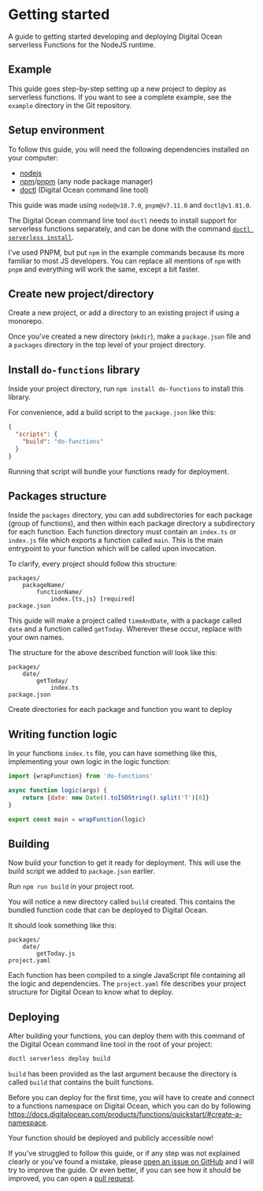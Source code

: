 # Getting started

A guide to getting started developing and deploying Digital Ocean serverless Functions for the NodeJS runtime.

## Example

This guide goes step-by-step setting up a new project to deploy as serverless functions.
If you want to see a complete example, see the `example` directory in the Git repository.

## Setup environment

To follow this guide, you will need the following dependencies installed on your computer:

- [nodejs](https://nodejs.org/en/)
- [npm](https://docs.npmjs.com/cli/v6/configuring-npm/install)/[pnpm](https://pnpm.io/) (any node package manager)
- [doctl](https://github.com/digitalocean/doctl/releases/latest) (Digital Ocean command line tool)

This guide was made using `node@v18.7.0`, `pnpm@v7.11.0` and `doctl@v1.81.0`.

The Digital Ocean command line tool `doctl` needs to install support for serverless functions separately,
and can be done with the
command [`doctl serverless install`](https://docs.digitalocean.com/reference/doctl/reference/serverless/install/).

I've used PNPM, but put `npm` in the example commands because its more familiar to most JS developers.
You can replace all mentions of `npm` with `pnpm` and everything will work the same, except a bit faster.

## Create new project/directory

Create a new project, or add a directory to an existing project if using a monorepo.

Once you've created a new directory (`mkdir`), make a `package.json` file and a `packages` directory in the top level of
your project directory.

## Install `do-functions` library

Inside your project directory, run `npm install do-functions` to install this library.

For convenience, add a build script to the `package.json` like this:

```json
{
  "scripts": {
    "build": "do-functions"
  }
}
```

Running that script will bundle your functions ready for deployment.

## Packages structure

Inside the `packages` directory, you can add subdirectories for each package (group of functions), and then within each
package directory a subdirectory for each function.
Each function directory must contain an `index.ts` or `index.js` file which exports a function called `main`.
This is the main entrypoint to your function which will be called upon invocation.

To clarify, every project should follow this structure:

```
packages/
    packageName/
        functionName/
            index.{ts,js} [required]
package.json
```

This guide will make a project called `timeAndDate`, with a package called `date` and a function called `getToday`.
Wherever these occur, replace with your own names.

The structure for the above described function will look like this:

```
packages/
    date/
        getToday/
            index.ts
package.json
```

Create directories for each package and function you want to deploy

## Writing function logic

In your functions `index.ts` file, you can have something like this, implementing your own logic in the logic function:

```js
import {wrapFunction} from 'do-functions'

async function logic(args) {
    return {date: new Date().toISOString().split('T')[0]}
}

export const main = wrapFunction(logic)
```

## Building

Now build your function to get it ready for deployment.
This will use the build script we added to `package.json` earlier.

Run `npm run build` in your project root.

You will notice a new directory called `build` created.
This contains the bundled function code that can be deployed to Digital Ocean.

It should look something like this:

```
packages/
    date/
        getToday.js
project.yaml
```

Each function has been compiled to a single JavaScript file containing all the logic and dependencies.
The `project.yaml` file describes your project structure for Digital Ocean to know what to deploy.

## Deploying

After building your functions, you can deploy them with this command of the Digital Ocean command line tool in the root
of your project:

```bash
doctl serverless deploy build
```

`build` has been provided as the last argument because the directory is called `build` that contains the built
functions.

Before you can deploy for the first time, you will have to create and connect to a functions namespace on Digital Ocean,
which you can do by following
https://docs.digitalocean.com/products/functions/quickstart/#create-a-namespace.

Your function should be deployed and publicly accessible now!

If you've struggled to follow this guide, or if any step was not explained clearly or you've found a mistake,
please [open an issue on GitHub](https://github.com/mrbrianevans/do-functions/issues/new/choose) and I will try to
improve the guide.
Or even better, if you can see how it should be improved, you can open
a [pull request](https://github.com/mrbrianevans/do-functions/pulls).
